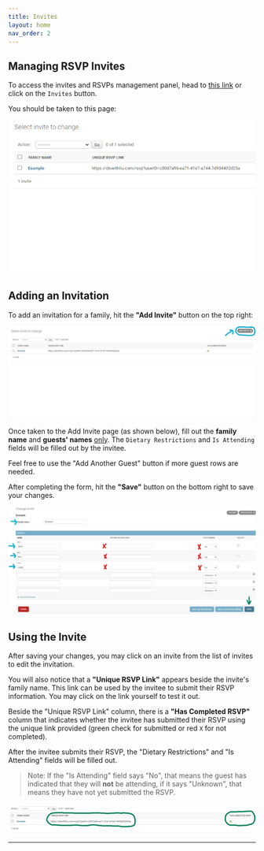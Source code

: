 ```yaml
---
title: Invites
layout: home
nav_order: 2
---
```


## Managing RSVP Invites
To access the invites and RSVPs management panel, head to [this link](https://idowithliu.com/admin/rsvp/invite/) or click on the `Invites` button.

You should be taken to this page:

![Invites Panel](/static/invites.png)

## Adding an Invitation
To add an invitation for a family, hit the **"Add Invite"** button on the top right:

![Add Invite](/static/add_invite.png)

Once taken to the Add Invite page (as shown below), fill out the **family name** and **guests' names** <u>only</u>. The `Dietary Restrictions` and `Is Attending` fields will be filled out by the invitee.

Feel free to use the "Add Another Guest" button if more guest rows are needed.

After completing the form, hit the **"Save"** button on the bottom right to save your changes.

![Invite Form](/static/invite_form.png)

## Using the Invite
After saving your changes, you may click on an invite from the list of invites to edit the invitation. 

You will also notice that a **"Unique RSVP Link"** appears beside the invite's family name. This link can be used by the invitee to submit their RSVP information. You may click on the link yourself to test it out.

Beside the "Unique RSVP Link" column, there is a **"Has Completed RSVP"** column that indicates whether the invitee has submitted their RSVP using the unique link provided (green check for submitted or red `X` for not completed).

After the invitee submits their RSVP, the "Dietary Restrictions" and "Is Attending" fields will be filled out.

> Note: If the "Is Attending" field says "No", that means the guest has indicated that they will **not** be attending, if it says "Unknown", that means they have not yet submitted the RSVP.

![Invite Info](/static/invite_info.png)

----
